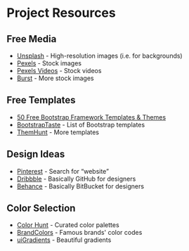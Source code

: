 Project Resources
=================

Free Media
----------
- [Unsplash](https://unsplash.com/) - High-resolution images (i.e. for backgrounds)
- [Pexels](https://www.pexels.com/) - Stock images
- [Pexels Videos](https://videos.pexels.com/) - Stock videos
- [Burst](https://burst.shopify.com/) - More stock images


Free Templates
--------------
- [50 Free Bootstrap Framework Templates & Themes](https://speckyboy.com/free-bootstrap-framework-templates/)
- [BootstrapTaste](https://bootstraptaste.com/) - List of Bootstrap templates
- [ThemHunt](https://themehunt.com/latest) - More templates


Design Ideas
------------
- [Pinterest](https://www.pinterest.com/) - Search for “website”
- [Dribbble](https://dribbble.com/) - Basically GitHub for designers
- [Behance](https://www.behance.net/) - Basically BitBucket for designers


Color Selection
---------------
- [Color Hunt](http://www.colorhunt.co/) - Curated color palettes
- [BrandColors](https://brandcolors.net/) - Famous brands' color codes
- [uiGradients](https://uigradients.com/) - Beautiful gradients
